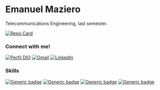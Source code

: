 # Emanuel Maziero

Telecommunications Engineering, last semester.

[![Repo Card](https://github-readme-stats.vercel.app/api/pin/?username=EmanuelMaziero&repo=lms_channel_equalization&bg_color=000&border_color=30A3DC&show_icons=true&icon_color=30A3DC&title_color=E94D5F&text_color=FFF)](https://github.com/EmanuelMaziero/lms_channel_equalization)

### Connect with me!

[![Perfil DIO](https://img.shields.io/badge/-DIO-30A3DC?style=for-the-badge)](https://web.dio.me/users/emaanuelsmazieero/)
[![Gmail](https://img.shields.io/badge/Gmail-333333?style=for-the-badge&logo=gmail&logoColor=red)](mailto:emaanuelmazieero@gmail.com)
[![LinkedIn](https://img.shields.io/badge/-LinkedIn-000?style=for-the-badge&logo=linkedin&logoColor=30A3DC)](https://www.linkedin.com/in/mazieroes/)

### Skills

[![Generic badge](https://img.shields.io/badge/MATLAB-R2023a-blue.svg)](https://shields.io/)
[![Generic badge](https://img.shields.io/badge/-Adaptative%20Filters-blue.svg)](https://shields.io/)
[![Generic badge](https://img.shields.io/badge/-Linear%20Algebra-blue.svg)](https://shields.io/)
[![Generic badge](https://img.shields.io/badge/-Differential%20Calculus-blue.svg)](https://shields.io/)

